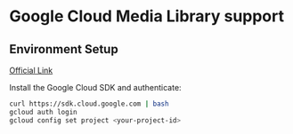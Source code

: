 # Google Cloud Media Library support

## Environment Setup

[Official Link](https://cloud.google.com/storage/docs/json_api/v1/json-api-go-samples)

Install the Google Cloud SDK and authenticate:

```sh
curl https://sdk.cloud.google.com | bash
gcloud auth login
gcloud config set project <your-project-id>
```
